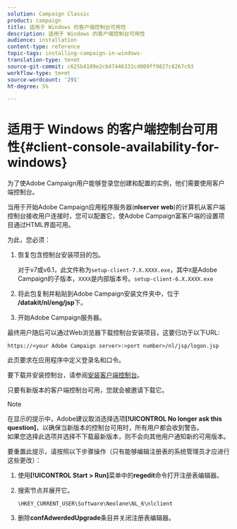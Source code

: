 ```yaml
---
solution: Campaign Classic
product: campaign
title: 适用于 Windows 的客户端控制台可用性
description: 适用于 Windows 的客户端控制台可用性
audience: installation
content-type: reference
topic-tags: installing-campaign-in-windows-
translation-type: tm+mt
source-git-commit: c625b4109e2cb47446331cd009ff9827c8267c93
workflow-type: tm+mt
source-wordcount: '291'
ht-degree: 5%

---
```



# 适用于 Windows 的客户端控制台可用性{#client-console-availability-for-windows}

为了使Adobe Campaign用户能够登录您创建和配置的实例，他们需要使用客户端控制台。

当用于开始Adobe Campaign应用程序服务器(**nlserver web**)的计算机从客户端控制台接收用户连接时，您可以配置它，使Adobe Campaign富客户端的设置项目通过HTML界面可用。

为此，您必须：

1. 恢复包含控制台安装项目的包。

   对于v7或v6.1，此文件称为`setup-client-7.X.XXXX.exe`，其中`X`是Adobe Campaign的子版本，`XXXX`是内部版本号。`setup-client-6.X.XXXX.exe`

1. 将此包复制并粘贴到Adobe Campaign安装文件夹中，位于&#x200B;**/datakit/nl/eng/jsp**&#x200B;下。
1. 开始Adobe Campaign服务器。

最终用户随后可以通过Web浏览器下载控制台安装项目，这要归功于以下URL:

```
https://<your Adobe Campaign server>:>port number>/nl/jsp/logon.jsp
```

此页要求在应用程序中定义登录名和口令。

要下载并安装控制台，请参阅[安装客户端控制台](../../installation/using/installing-the-client-console.md)。

只要有新版本的客户端控制台可用，您就会被邀请下载它。

>[!NOTE]
>
>在显示的提示中，Adobe建议取消选择选项&#x200B;**[!UICONTROL No longer ask this question]**，以确保当新版本的控制台可用时，所有用户都会收到警告。\
>如果您选择此选项并选择不下载最新版本，则不会向其他用户通知新的可用版本。

要重置此提示，请按照以下步骤操作（只有能够编辑注册表的系统管理员才应进行这些更改）：

1. 使用&#x200B;**[!UICONTROL Start > Run]**&#x200B;菜单中的&#x200B;**regedit**&#x200B;命令打开注册表编辑器。
1. 搜索节点并展开它。

   ```
   \HKEY_CURRENT_USER\Software\Neolane\NL_6\nlclient
   ```

1. 删除&#x200B;**confAdwerdedUpgrade**&#x200B;条目并关闭注册表编辑器。

